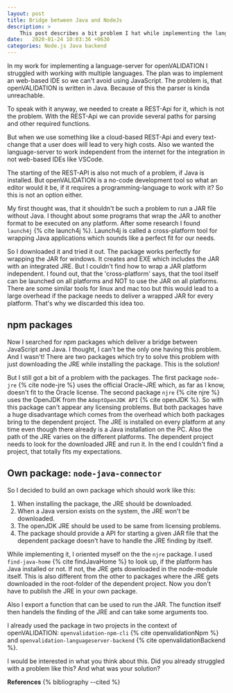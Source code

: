 ```yaml
---
layout: post
title: Bridge between Java and NodeJs
description: >
    This post describes a bit problem I hat while implementing the language-server for openVALIDATION: The usage of a JAR-file inside JavaScript. I will discuss my research and my found solutions that might fix the problem.
date:   2020-01-24 10:03:36 +0630
categories: Node.js Java backend
---
```


<!-- Introduction: description of the problem -->
In my work for implementing a language-server for openVALIDATION I struggled with working with multiple languages.
The plan was to implement an web-based IDE so we can't avoid using JavaScript.
The problem is, that openVALIDATION is written in Java.
Because of this the parser is kinda unreachable.

<!-- REST-API would work -->
To speak with it anyway, we needed to create a REST-Api for it, which is not the problem. With the REST-Api we can provide several paths for parsing and other required functions.

<!-- Cloud: too expensive, working offline -->
But when we use something like a cloud-based REST-Api and every text-change that a user does will lead to very high costs.
Also we wanted the language-server to work independent from the internet for the integration in not web-based IDEs like VSCode.

<!-- Starting of the REST-API is required, possible with java -->
The starting of the REST-API is also not much of a problem, if Java is installed.
But openVALIDATION is a no-code development tool so what an editor would it be, if it requires a programming-language to work with it?
So this is not an option either.

<!-- We want to be language-independent -->
My first thought was, that it shouldn't be such a problem to run a JAR file without Java. I thought about some programs that wrap the JAR to another format to be executed on any platform. After some research I found `launch4j` {% cite launch4j %}.
Launch4j is called a cross-platform tool for wrapping Java applications which sounds like a perfect fit for our needs.

<!-- Launch4j -->
So I downloaded it and tried it out.
The package works perfectly for wrapping the JAR for windows.
It creates and EXE which includes the JAR with an integrated JRE.
But I couldn't find how to wrap a JAR platform independent.
I found out, that the 'cross-platform' says, that the tool itself can be launched on all platforms and NOT to use the JAR on all platforms.
There are some similar tools for linux and mac too but this would lead to a large overhead if the package needs to deliver a wrapped JAR for every platform.
That's why we discarded this idea too.

## npm packages
<!-- found packages to do so -->
Now I searched for npm packages which deliver a bridge between JavaScript and Java.
I thought, I can't be the only one having this problem.
And I wasn't!
There are two packages which try to solve this problem with just downloading the JRE while installing the package. This is the solution!

<!-- problems with the packages -->
But I still got a bit of a problem with the packages.
The first package `node-jre` {% cite node-jre %} uses the official Oracle-JRE which, as far as I know, doesn't fit to the Oracle license.
The second package `njre` {% cite njre %} uses the OpenJDK from the `AdoptOpenJDK API` {% cite openJDK %}.
So with this package can't appear any licensing problems.
But both packages have a huge disadvantage which comes from the overhead which both packages bring to the dependent project.
The JRE is installed on every platform at any time even though there already is a Java installation on the PC.
Also the path of the JRE varies on the different platforms.
The dependent project needs to look for the downloaded JRE and run it.
In the end I couldn't find a project, that totally fits my expectations.

## Own package: `node-java-connector`
<!-- Final solution: download openJDK -->
So I decided to build an own package which should work like this:

1. When installing the package, the JRE should be downloaded.
2. When a Java version exists on the system, the JRE won't be downloaded.
3. The openJDK JRE should be used to be same from licensing problems.
4. The package should provide a API for starting a given JAR file that the dependent package doesn't have to handle the JRE finding by itself.

While implementing it, I oriented myself on the the `njre` package.
I used `find-java-home` {% cite findJavaHome %} to look up, if the platform has Java installed or not.
If not, the JRE gets downloaded in the node-module itself. 
This is also different from the other to packages where the JRE gets downloaded in the root-folder of the dependent project.
Now you don't have to publish the JRE in your own package.

Also I export a function that can be used to run the JAR.
The function itself then handels the finding of the JRE and can take some arguments too.

I already used the package in two projects in the context of openVALIDATION: `openvalidation-npm-cli` {% cite openvalidationNpm %} and `openvalidation-languageserver-backend` {% cite openvalidationBackend %}.

I would be interested in what you think about this.
Did you already struggled with a problem like this? And what was your solution?

__References__
{% bibliography --cited %}


